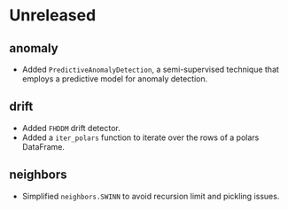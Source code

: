 # Unreleased

## anomaly

- Added `PredictiveAnomalyDetection`, a semi-supervised technique that employs a predictive model for anomaly detection.

## drift

- Added `FHDDM` drift detector.
- Added a `iter_polars` function to iterate over the rows of a polars DataFrame.

## neighbors

- Simplified `neighbors.SWINN` to avoid recursion limit and pickling issues.
